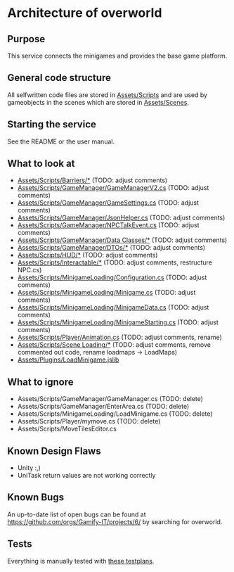 # Architecture of overworld

## Purpose

This service connects the minigames and provides the base game platform.

## General code structure

All selfwritten code files are stored in [Assets/Scripts](https://github.com/Gamify-IT/overworld/tree/main/Assets/Scripts) and are used by gameobjects in the scenes which are stored in [Assets/Scenes](https://github.com/Gamify-IT/overworld/tree/main/Assets/Scenes).

## Starting the service

See the README or the user manual.

## What to look at

- [Assets/Scripts/Barriers/*](https://github.com/Gamify-IT/overworld/tree/main/Assets/Scripts/Barriers) (TODO: adjust comments)
- [Assets/Scripts/GameManager/GameManagerV2.cs](https://github.com/Gamify-IT/overworld/blob/main/Assets/Scripts/GameManager/GameManagerV2.cs) (TODO: adjust comments)
- [Assets/Scripts/GameManager/GameSettings.cs](https://github.com/Gamify-IT/overworld/blob/main/Assets/Scripts/GameManager/GameSettings.cs) (TODO: adjust comments)
- [Assets/Scripts/GameManager/JsonHelper.cs](https://github.com/Gamify-IT/overworld/blob/main/Assets/Scripts/GameManager/JsonHelper.cs) (TODO: adjust comments)
- [Assets/Scripts/GameManager/NPCTalkEvent.cs](https://github.com/Gamify-IT/overworld/blob/main/Assets/Scripts/GameManager/NPCTalkEvent.cs) (TODO: adjust comments)
- [Assets/Scripts/GameManager/Data Classes/*](https://github.com/Gamify-IT/overworld/blob/main/Assets/Scripts/GameManager/Data%20Classes) (TODO: adjust comments)
- [Assets/Scripts/GameManager/DTOs/*](https://github.com/Gamify-IT/overworld/blob/main/Assets/Scripts/GameManager/DTOs) (TODO: adjust comments)
- [Assets/Scripts/HUD/*](https://github.com/Gamify-IT/overworld/blob/main/Assets/Scripts/HUD) (TODO: adjust comments)
- [Assets/Scripts/Interactable/*](https://github.com/Gamify-IT/overworld/blob/main/Assets/Scripts/Interactable) (TODO: adjust comments, restructure NPC.cs)
- [Assets/Scripts/MinigameLoading/Configuration.cs](https://github.com/Gamify-IT/overworld/blob/main/Assets/Scripts/MinigameLoading/Configuration.cs) (TODO: adjust comments)
- [Assets/Scripts/MinigameLoading/Minigame.cs](https://github.com/Gamify-IT/overworld/blob/main/Assets/Scripts/MinigameLoading/Minigame.cs) (TODO: adjust comments)
- [Assets/Scripts/MinigameLoading/MinigameData.cs](https://github.com/Gamify-IT/overworld/blob/main/Assets/Scripts/MinigameLoading/MinigameData.cs) (TODO: adjust comments)
- [Assets/Scripts/MinigameLoading/MinigameStarting.cs](https://github.com/Gamify-IT/overworld/blob/main/Assets/Scripts/MinigameLoading/MinigameStarting.cs) (TODO: adjust comments)
- [Assets/Scripts/Player/Animation.cs](https://github.com/Gamify-IT/overworld/blob/main/Assets/Scripts/Player/Animation.cs) (TODO: adjust comments, rename)
- [Assets/Scripts/Scene Loading/*](https://github.com/Gamify-IT/overworld/blob/main/Assets/Scene%20Loading) (TODO: adjust comments, remove commented out code, rename loadmaps -> LoadMaps)
- [Assets/Plugins/LoadMinigame.jslib](https://github.com/Gamify-IT/overworld/blob/main/Assets/Plugins/LoadMinigame.jslib)

## What to ignore

- Assets/Scripts/GameManager/GameManager.cs (TODO: delete)
- Assets/Scripts/GameManager/EnterArea.cs (TODO: delete)
- Assets/Scripts/MinigameLoading/LoadMinigame.cs (TODO: delete)
- Assets/Scripts/Player/mymove.cs (TODO: delete)
- Assets/Scripts/MoveTilesEditor.cs

## Known Design Flaws

- Unity :,)
- UniTask return values are not working correctly

## Known Bugs

An up-to-date list of open bugs can be found at <https://github.com/orgs/Gamify-IT/projects/6/> by searching for overworld.

## Tests

Everything is manually tested with [these testplans](https://github.com/Gamify-IT/docs/tree/main/dev-manuals/test-plans/overworld).
